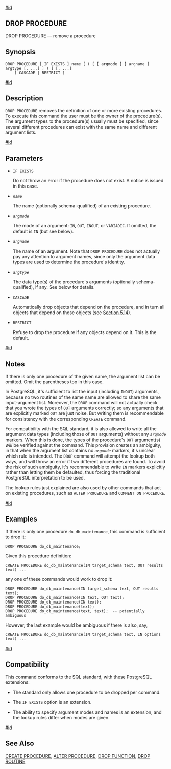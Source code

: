 [#id](#SQL-DROPPROCEDURE)

## DROP PROCEDURE

DROP PROCEDURE — remove a procedure

## Synopsis

```
DROP PROCEDURE [ IF EXISTS ] name [ ( [ [ argmode ] [ argname ] argtype [, ...] ] ) ] [, ...]
    [ CASCADE | RESTRICT ]
```

[#id](#id-1.9.3.124.5)

## Description

`DROP PROCEDURE` removes the definition of one or more existing procedures. To execute this command the user must be the owner of the procedure(s). The argument types to the procedure(s) usually must be specified, since several different procedures can exist with the same name and different argument lists.

[#id](#id-1.9.3.124.6)

## Parameters

* `IF EXISTS`

  Do not throw an error if the procedure does not exist. A notice is issued in this case.

* *`name`*

  The name (optionally schema-qualified) of an existing procedure.

* *`argmode`*

  The mode of an argument: `IN`, `OUT`, `INOUT`, or `VARIADIC`. If omitted, the default is `IN` (but see below).

* *`argname`*

  The name of an argument. Note that `DROP PROCEDURE` does not actually pay any attention to argument names, since only the argument data types are used to determine the procedure's identity.

* *`argtype`*

  The data type(s) of the procedure's arguments (optionally schema-qualified), if any. See below for details.

* `CASCADE`

  Automatically drop objects that depend on the procedure, and in turn all objects that depend on those objects (see [Section 5.14](ddl-depend)).

* `RESTRICT`

  Refuse to drop the procedure if any objects depend on it. This is the default.

[#id](#SQL-DROPPROCEDURE-NOTES)

## Notes

If there is only one procedure of the given name, the argument list can be omitted. Omit the parentheses too in this case.

In PostgreSQL, it's sufficient to list the input (including `INOUT`) arguments, because no two routines of the same name are allowed to share the same input-argument list. Moreover, the `DROP` command will not actually check that you wrote the types of `OUT` arguments correctly; so any arguments that are explicitly marked `OUT` are just noise. But writing them is recommendable for consistency with the corresponding `CREATE` command.

For compatibility with the SQL standard, it is also allowed to write all the argument data types (including those of `OUT` arguments) without any *`argmode`* markers. When this is done, the types of the procedure's `OUT` argument(s) *will* be verified against the command. This provision creates an ambiguity, in that when the argument list contains no *`argmode`* markers, it's unclear which rule is intended. The `DROP` command will attempt the lookup both ways, and will throw an error if two different procedures are found. To avoid the risk of such ambiguity, it's recommendable to write `IN` markers explicitly rather than letting them be defaulted, thus forcing the traditional PostgreSQL interpretation to be used.

The lookup rules just explained are also used by other commands that act on existing procedures, such as `ALTER PROCEDURE` and `COMMENT ON PROCEDURE`.

[#id](#SQL-DROPPROCEDURE-EXAMPLES)

## Examples

If there is only one procedure `do_db_maintenance`, this command is sufficient to drop it:

```
DROP PROCEDURE do_db_maintenance;
```

Given this procedure definition:

```
CREATE PROCEDURE do_db_maintenance(IN target_schema text, OUT results text) ...
```

any one of these commands would work to drop it:

```
DROP PROCEDURE do_db_maintenance(IN target_schema text, OUT results text);
DROP PROCEDURE do_db_maintenance(IN text, OUT text);
DROP PROCEDURE do_db_maintenance(IN text);
DROP PROCEDURE do_db_maintenance(text);
DROP PROCEDURE do_db_maintenance(text, text);  -- potentially ambiguous
```

However, the last example would be ambiguous if there is also, say,

```
CREATE PROCEDURE do_db_maintenance(IN target_schema text, IN options text) ...
```

[#id](#SQL-DROPPROCEDURE-COMPATIBILITY)

## Compatibility

This command conforms to the SQL standard, with these PostgreSQL extensions:

* The standard only allows one procedure to be dropped per command.

* The `IF EXISTS` option is an extension.

* The ability to specify argument modes and names is an extension, and the lookup rules differ when modes are given.

[#id](#id-1.9.3.124.10)

## See Also

[CREATE PROCEDURE](sql-createprocedure), [ALTER PROCEDURE](sql-alterprocedure), [DROP FUNCTION](sql-dropfunction), [DROP ROUTINE](sql-droproutine)